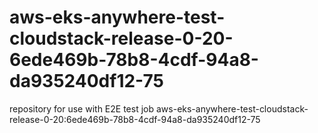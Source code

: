 # aws-eks-anywhere-test-cloudstack-release-0-20-6ede469b-78b8-4cdf-94a8-da935240df12-75
repository for use with E2E test job aws-eks-anywhere-test-cloudstack-release-0-20:6ede469b-78b8-4cdf-94a8-da935240df12-75
